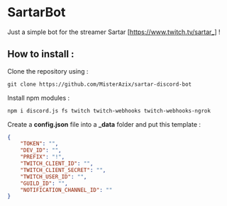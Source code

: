 # SartarBot

Just a simple bot for the streamer Sartar [https://www.twitch.tv/sartar_] !

## How to install :

Clone the repository using :
```xml
git clone https://github.com/MisterAzix/sartar-discord-bot
```

Install npm modules :
```xml
npm i discord.js fs twitch twitch-webhooks twitch-webhooks-ngrok
```

Create a **config.json** file into a **_data** folder and put this template :
```json
{
    "TOKEN": "",
    "DEV_ID": "",
    "PREFIX": "!",
    "TWITCH_CLIENT_ID": "",
    "TWITCH_CLIENT_SECRET": "",
    "TWITCH_USER_ID": "",
    "GUILD_ID": "",
    "NOTIFICATION_CHANNEL_ID": ""
}
```
